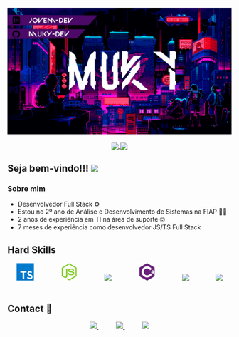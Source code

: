![Muky](Muky_future_gif.gif)

<p align="center">
  <a href="https://github.com/anuraghazra/github-readme-stats">
    <img
      align="center"
      src="https://github-readme-stats.vercel.app/api/top-langs/?username=Muky-dev&show_icons=true&theme=midnight-purple&layout=compact&hide=html"
    />
  </a>
  <a href="https://github.com/anuraghazra/github-readme-stats">
    <img
      align="center"
      height="165"
      src="https://github-readme-stats.vercel.app/api?username=Muky-dev&count_private=true&theme=midnight-purple&show_icons=true&custom_title=Github%20Status&hide=issues"
    />
  </a>
</p>

## Seja bem-vindo!!! <img src="https://raw.githubusercontent.com/MartinHeinz/MartinHeinz/master/wave.gif" width="30px">


### Sobre mim

- Desenvolvedor Full Stack ⚙️
- Estou no 2º ano de Análise e Desenvolvimento de Sistemas na FIAP 🧑‍🎓
- 2 anos de experiência em TI na área de suporte 🤓
- 7 meses de experiência como desenvolvedor JS/TS Full Stack 

## Hard Skills
<p align="center">
    <img height="40" src="https://raw.githubusercontent.com/devicons/devicon/master/icons/typescript/typescript-original.svg">
    &nbsp;&nbsp;&nbsp;&nbsp;&nbsp;&nbsp;&nbsp;&nbsp;&nbsp;&nbsp;&nbsp;&nbsp;&nbsp;
    <img height="40" src="https://raw.githubusercontent.com/devicons/devicon/master/icons/nodejs/nodejs-original.svg">
    &nbsp;&nbsp;&nbsp;&nbsp;&nbsp;&nbsp;&nbsp;&nbsp;&nbsp;&nbsp;&nbsp;&nbsp;&nbsp;
    <img height="40" src="https://cdn.jsdelivr.net/gh/devicons/devicon/icons/react/react-original.svg" />
    &nbsp;&nbsp;&nbsp;&nbsp;&nbsp;&nbsp;&nbsp;&nbsp;&nbsp;&nbsp;&nbsp;&nbsp;&nbsp;
    <img height="40" src="https://raw.githubusercontent.com/devicons/devicon/master/icons/csharp/csharp-plain.svg">
    &nbsp;&nbsp;&nbsp;&nbsp;&nbsp;&nbsp;&nbsp;&nbsp;&nbsp;&nbsp;&nbsp;&nbsp;&nbsp;
    <img height="40" src="https://cdn.jsdelivr.net/gh/devicons/devicon/icons/dot-net/dot-net-plain-wordmark.svg" />
    &nbsp;&nbsp;&nbsp;&nbsp;&nbsp;&nbsp;&nbsp;&nbsp;&nbsp;&nbsp;&nbsp;&nbsp;&nbsp;
    <img height="40" src="https://cdn.jsdelivr.net/gh/devicons/devicon/icons/docker/docker-plain-wordmark.svg" />
    &nbsp;&nbsp;&nbsp;&nbsp;&nbsp;&nbsp;&nbsp;&nbsp;&nbsp;&nbsp;&nbsp;&nbsp;&nbsp;
  
</p>

## Contact :iphone:

<p align="center">
    <a href="https://github.com/Muky-dev">
        <img  src="https://img.shields.io/badge/github-%23100000.svg?&style=for-the-badge&logo=github&logoColor=white&link=mailto:https://github.com/Muky-dev">
    </a>
    &nbsp;&nbsp;&nbsp;&nbsp;&nbsp;&nbsp;&nbsp;&nbsp;&nbsp;
    <a href="mailto:ti.gabrielfini@gmail.com">
        <img src="https://img.shields.io/badge/gmail-D14836?&style=for-the-badge&logo=gmail&logoColor=white&link=mailto:ti.gabrielfini@gmail.com">
    </a>
    &nbsp;&nbsp;&nbsp;&nbsp;&nbsp;&nbsp;&nbsp;&nbsp;&nbsp;
    <a href="https://www.linkedin.com/in/jovem-dev">
        <img src="https://img.shields.io/badge/linkedin-%230077B5.svg?&style=for-the-badge&logo=linkedin&logoColor=white&link=mailto:https://www.linkedin.com/in/jovem-dev/">
    </a>
</p>
